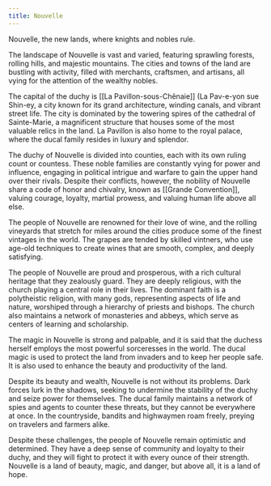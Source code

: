 ```yaml
---
title: Nouvelle
---
```

Nouvelle, the new lands, where knights and nobles rule.  

The landscape of Nouvelle is vast and varied, featuring sprawling forests, rolling hills, and majestic mountains. The cities and towns of the land are bustling with activity, filled with merchants, craftsmen, and artisans, all vying for the attention of the wealthy nobles.

The capital of the duchy is [[La Pavillon-sous-Chênaie]] (La Pav-e-yon sue Shin-ey, a city known for its grand architecture, winding canals, and vibrant street life. The city is dominated by the towering spires of the cathedral of Sainte-Marie, a magnificent structure that houses some of the most valuable relics in the land. La Pavillon is also home to the royal palace, where the ducal family resides in luxury and splendor.

The duchy of Nouvelle is divided into counties, each with its own ruling count or countess. These noble families are constantly vying for power and influence, engaging in political intrigue and warfare to gain the upper hand over their rivals. Despite their conflicts, however, the nobility of Nouvelle share a code of honor and chivalry, known as [[Grande Convention]], valuing courage, loyalty, martial prowess, and valuing human life above all else.

The people of Nouvelle are renowned for their love of wine, and the rolling vineyards that stretch for miles around the cities produce some of the finest vintages in the world. The grapes are tended by skilled vintners, who use age-old techniques to create wines that are smooth, complex, and deeply satisfying.

The people of Nouvelle are proud and prosperous, with a rich cultural heritage that they zealously guard. They are deeply religious, with the church playing a central role in their lives. The dominant faith is a polytheistic religion, with many gods, representing aspects of life and nature, worshiped through a hierarchy of priests and bishops. The church also maintains a network of monasteries and abbeys, which serve as centers of learning and scholarship.

The magic in Nouvelle is strong and palpable, and it is said that the duchess herself employs the most powerful sorceresses in the world. The ducal magic is used to protect the land from invaders and to keep her people safe. It is also used to enhance the beauty and productivity of the land.

Despite its beauty and wealth, Nouvelle is not without its problems. Dark forces lurk in the shadows, seeking to undermine the stability of the duchy and seize power for themselves. The ducal family maintains a network of spies and agents to counter these threats, but they cannot be everywhere at once. In the countryside, bandits and highwaymen roam freely, preying on travelers and farmers alike.

Despite these challenges, the people of Nouvelle remain optimistic and determined. They have a deep sense of community and loyalty to their duchy, and they will fight to protect it with every ounce of their strength. Nouvelle is a land of beauty, magic, and danger, but above all, it is a land of hope.